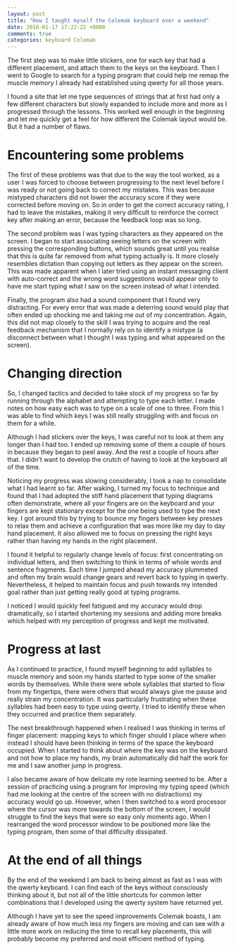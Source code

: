 ```yaml
---
layout: post
title: "How I taught myself the Colemak keyboard over a weekend"
date: 2016-01-17 17:22:22 +0000
comments: true
categories: keyboard Colemak
---
```


The first step was to make little stickers, one for each key that had a different placement, and attach them to the keys on the keyboard. Then I went to Google to search for a typing program that could help me remap the muscle memory I already had established using qwerty for all those years.
<!--more-->
I found a site that let me type sequences of strings that at first had only a few different characters but slowly expanded to include more and more as I progressed through the lessons. This worked well enough in the beginning and let me quickly get a feel for how different the Colemak layout would be. But it had a number of flaws.

# Encountering some problems

The first of these problems was that due to the way the tool worked, as a user I was forced to choose between progressing to the next level before I was ready or not going back to correct my mistakes. This was because mistyped characters did not lower the accuracy score if they were corrected before moving on. So in order to get the correct accuracy rating, I had to leave the mistakes, making it very difficult to reinforce the correct key after making an error, because the feedback loop was so long.

The second problem was I was typing characters as they appeared on the screen. I began to start associating seeing letters on the screen with pressing the corresponding buttons, which sounds great until you realise that this is quite far removed from what typing actually is. It more closely resembles dictation than copying out letters as they appear on the screen. This was made apparent when I later tried using an instant messaging client with auto-correct and the wrong word suggestions would appear only to have me start typing what I saw on the screen instead of what I intended.

Finally, the program also had a sound component that I found very distracting. For every error that was made a deterring sound would play that often ended up shocking me and taking me out of my concentration. Again, this did not map closely to the skill I was trying to acquire and the real feedback mechanism that I normally rely on to identify a mistype (a disconnect between what I thought I was typing and what appeared on the screen).

# Changing direction

So, I changed tactics and decided to take stock of my progress so far by running through the alphabet and attempting to type each letter. I made notes on how easy each was to type on a scale of one to three. From this I was able to find which keys I was still really struggling with and focus on them for a while.

Although I had stickers over the keys, I was careful not to look at them any longer than I had too. I ended up removing some of them a couple of hours in because they began to peel away. And the rest a couple of hours after that. I didn't want to develop the crutch of having to look at the keyboard all of the time.

Noticing my progress was slowing considerably, I took a nap to consolidate what I had learnt so far. After waking, I turned my focus to technique and found that I had adopted the stiff hand placement that typing diagrams often demonstrate, where all your fingers are on the keyboard and your fingers are kept stationary except for the one being used to type the next key. I got around this by trying to bounce my fingers between key presses to relax them and achieve a configuration that was more like my day to day hand placement. It also allowed me to focus on pressing the right keys rather than having my hands in the right placement.

I found it helpful to regularly change levels of focus: first concentrating on individual letters, and then switching to think in terms of whole words and sentence fragments. Each time I jumped ahead my accuracy plummeted and often my brain would change gears and revert back to typing in qwerty. Nevertheless, it helped to maintain focus and push towards my intended goal rather than just getting really good at typing programs.

I noticed I would quickly feel fatigued and my accuracy would drop dramatically, so I started shortening my sessions and adding more breaks which helped with my perception of progress and kept me motivated.

# Progress at last

As I continued to practice, I found myself beginning to add syllables to muscle memory and soon my hands started to type some of the smaller words by themselves. While there were whole syllables that started to flow from my fingertips, there were others that would always give me pause and really strain my concentration. It was particularly frustrating when these syllables had been easy to type using qwerty. I tried to identify these when they occurred and practice them separately.

The next breakthrough happened when I realised I was thinking in terms of finger placement: mapping keys to which finger should I place where when instead I should have been thinking in terms of the space the keyboard occupied. When I started to think about where the key was on the keyboard and not how to place my hands, my brain automatically did half the work for me and I saw another jump in progress.

I also became aware of how delicate my rote learning seemed to be. After a session of practicing using a program for improving my typing speed (which had me looking at the centre of the screen with no distractions) my accuracy would go up. However, when I then switched to a word processor where the cursor was more towards the bottom of the screen, I would struggle to find the keys that were so easy only moments ago. When I rearranged the word processor window to be positioned more like the typing program, then some of that difficulty dissipated.

# At the end of all things

By the end of the weekend I am back to being almost as fast as I was with the qwerty keyboard. I can find each of the keys without consciously thinking about it, but not all of the little shortcuts for common letter combinations that I developed using the qwerty system have returned yet.

Although I have yet to see the speed improvements Colemak boasts, I am already aware of how much less my fingers are moving and can see with a little more work on reducing the time to recall key placements, this will probably become my preferred and most efficient method of typing.  
